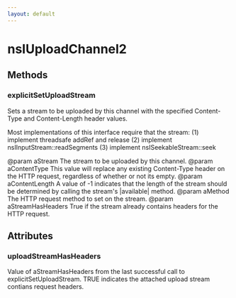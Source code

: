 ```yaml
---
layout: default
---
```


# nsIUploadChannel2 #

## Methods ##

### explicitSetUploadStream ###

Sets a stream to be uploaded by this channel with the specified
Content-Type and Content-Length header values.

Most implementations of this interface require that the stream:
  (1) implement threadsafe addRef and release
  (2) implement nsIInputStream::readSegments
  (3) implement nsISeekableStream::seek

@param aStream
       The stream to be uploaded by this channel.
@param aContentType
       This value will replace any existing Content-Type
       header on the HTTP request, regardless of whether
       or not its empty.
@param aContentLength
       A value of -1 indicates that the length of the stream should be
       determined by calling the stream's |available| method.
@param aMethod
       The HTTP request method to set on the stream.
@param aStreamHasHeaders
       True if the stream already contains headers for the HTTP request.


## Attributes ##

### uploadStreamHasHeaders ###

Value of aStreamHasHeaders from the last successful call to
explicitSetUploadStream.  TRUE indicates the attached upload stream
contians request headers.

